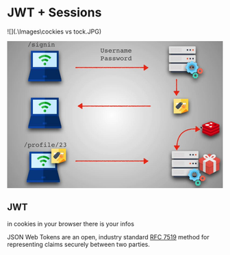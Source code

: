 #                                          JWT + Sessions

![](.\Images\cockies vs tock.JPG)

![](.\Images\JWT&Redis.JPG)

## JWT

in cookies in your browser there is your infos

JSON Web Tokens are an open, industry standard [RFC 7519](https://tools.ietf.org/html/rfc7519) method for representing claims securely between two parties.

